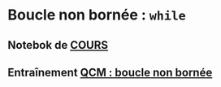 # Boucle non bornée : `while`

## Notebok de [COURS](https://github.com/thfruchart/1nsi/blob/main/06/06-COURS-Boucle-TANT_QUE.ipynb)

## Entraînement [QCM : boucle non bornée](https://genumsi.inria.fr/qcm.php?h=9fbd4811aa4c10ca67f6685932770585)
